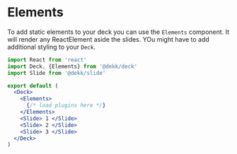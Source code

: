 # Elements

To add static elements to your deck you can use the `Elements` component.
It will render any ReactElement aside the slides. YOu might have to add
additional styling to your `Deck`.


```jsx
import React from 'react'
import Deck, {Elements} from '@dekk/deck'
import Slide from '@dekk/slide'

export default (
  <Deck>
    <Elements>
      {/* load plugins here */}
    </Elements>
    <Slide> 1 </Slide>
    <Slide> 2 </Slide>
    <Slide> 3 </Slide>
  </Deck>
)